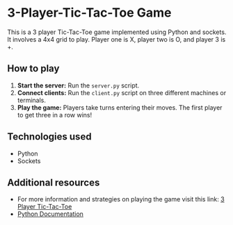 # 3-Player-Tic-Tac-Toe Game
This is a 3 player Tic-Tac-Toe game implemented using Python and sockets. It involves a 4x4 grid to play. Player one is X, player two is O, and player 3 is +.

## How to play
1. **Start the server:** Run the `server.py` script.
2. **Connect clients:** Run the `client.py` script on three different machines or terminals.
3. **Play the game:** Players take turns entering their moves. The first player to get three in a row wins!

## Technologies used
* Python
* Sockets

## Additional resources
* For more information and strategies on playing the game visit this link: [3 Player Tic-Tac-Toe](https://tictactoefree.com/tips/3-player-tic-tac-toe)
* [Python Documentation](https://docs.python.org/3/)
